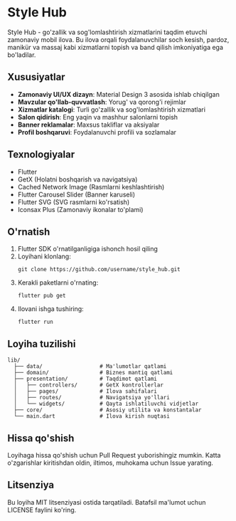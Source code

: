 # Style Hub

Style Hub - go'zallik va sog'lomlashtirish xizmatlarini taqdim etuvchi zamonaviy mobil ilova. Bu ilova orqali foydalanuvchilar soch kesish, pardoz, manikür va massaj kabi xizmatlarni topish va band qilish imkoniyatiga ega bo'ladilar.

## Xususiyatlar

- **Zamonaviy UI/UX dizayn**: Material Design 3 asosida ishlab chiqilgan
- **Mavzular qo'llab-quvvatlash**: Yorug' va qorong'i rejimlar
- **Xizmatlar katalogi**: Turli go'zallik va sog'lomlashtirish xizmatlari
- **Salon qidirish**: Eng yaqin va mashhur salonlarni topish
- **Banner reklamalar**: Maxsus takliflar va aksiyalar
- **Profil boshqaruvi**: Foydalanuvchi profili va sozlamalar

## Texnologiyalar

- Flutter
- GetX (Holatni boshqarish va navigatsiya)
- Cached Network Image (Rasmlarni keshlashtirish)
- Flutter Carousel Slider (Banner karuseli)
- Flutter SVG (SVG rasmlarni ko'rsatish)
- Iconsax Plus (Zamonaviy ikonalar to'plami)

## O'rnatish

1. Flutter SDK o'rnatilganligiga ishonch hosil qiling
2. Loyihani klonlang:
   ```
   git clone https://github.com/username/style_hub.git
   ```
3. Kerakli paketlarni o'rnating:
   ```
   flutter pub get
   ```
4. Ilovani ishga tushiring:
   ```
   flutter run
   ```

## Loyiha tuzilishi

```
lib/
  ├── data/                  # Ma'lumotlar qatlami
  ├── domain/                # Biznes mantiq qatlami
  ├── presentation/          # Taqdimot qatlami
  │   ├── controllers/       # GetX kontrollerlar
  │   ├── pages/             # Ilova sahifalari
  │   ├── routes/            # Navigatsiya yo'llari
  │   └── widgets/           # Qayta ishlatiluvchi vidjetlar
  ├── core/                  # Asosiy utilita va konstantalar
  └── main.dart              # Ilova kirish nuqtasi
```

## Hissa qo'shish

Loyihaga hissa qo'shish uchun Pull Request yuborishingiz mumkin. Katta o'zgarishlar kiritishdan oldin, iltimos, muhokama uchun Issue yarating.

## Litsenziya

Bu loyiha MIT litsenziyasi ostida tarqatiladi. Batafsil ma'lumot uchun LICENSE faylini ko'ring.
